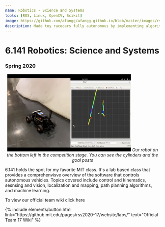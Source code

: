 ```yaml
---
name: Robotics - Science and Systems
tools: [ROS, Linux, OpenCV, Scikit]
image: https://github.com/afangg/afangg.github.io/blob/master/images/rss-cover.png?raw=true
description: Made toy racecars fully autonomous by implementing algorithms for control and estimation, computer vision, path planning, and pure pursuit.
---
```


# 6.141 Robotics: Science and Systems 
### Spring 2020

<p align="center">
  <img src="https://github.com/afangg/afangg.github.io/blob/master/images/rss-lidar.png?raw=true" width="80%">
  <em>Our robot on the bottom left in the competition stage. You can see the cylinders and the goal posts</em>
</p>

6.141 holds the spot for my favorite MIT class. It's a lab based class that provides a comprehenvisve overview of the software that controls autonomous vehicles. Topics covered include control and kinematics, sesnsing and vision, localization and mapping, path planning algorithms, and machine learning. 

To view our official team wiki click here
<p class="text-center">
{% include elements/button.html link="https://github.mit.edu/pages/rss2020-17/website/labs/" text="Official Team 17 Wiki" %}
</p>